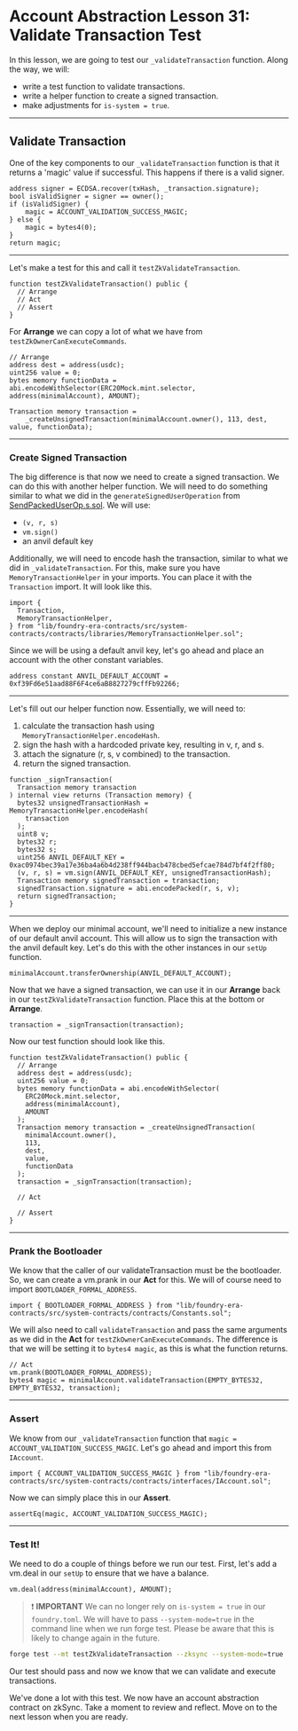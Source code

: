 # Account Abstraction Lesson 31: Validate Transaction Test

In this lesson, we are going to test our `_validateTransaction` function. Along the way, we will:

- write a test function to validate transactions.
- write a helper function to create a signed transaction.
- make adjustments for `is-system = true`.

---

## Validate Transaction

One of the key components to our `_validateTransaction` function is that it returns a 'magic' value if successful. This happens if there is a valid signer.

```solidity
address signer = ECDSA.recover(txHash, _transaction.signature);
bool isValidSigner = signer == owner();
if (isValidSigner) {
    magic = ACCOUNT_VALIDATION_SUCCESS_MAGIC;
} else {
    magic = bytes4(0);
}
return magic;
```

---

Let's make a test for this and call it `testZkValidateTransaction`.

```solidity
function testZkValidateTransaction() public {
  // Arrange
  // Act
  // Assert
}
```

For **Arrange** we can copy a lot of what we have from `testZkOwnerCanExecuteCommands`.

```solidity
// Arrange
address dest = address(usdc);
uint256 value = 0;
bytes memory functionData = abi.encodeWithSelector(ERC20Mock.mint.selector, address(minimalAccount), AMOUNT);

Transaction memory transaction =
    _createUnsignedTransaction(minimalAccount.owner(), 113, dest, value, functionData);
```

---

### Create Signed Transaction

The big difference is that now we need to create a signed transaction. We can do this with another helper function. We will need to do something similar to what we did in the `generateSignedUserOperation` from [SendPackedUserOp.s.sol](https://github.com/Cyfrin/minimal-account-abstraction/blob/main/script/SendPackedUserOp.s.sol). We will use:

- `(v, r, s)`
- `vm.sign()`
- an anvil default key

Additionally, we will need to encode hash the transaction, similar to what we did in `_validateTransaction`. For this, make sure you have `MemoryTransactionHelper` in your imports. You can place it with the `Transaction` import. It will look like this.

```solidity
import {
  Transaction,
  MemoryTransactionHelper,
} from "lib/foundry-era-contracts/src/system-contracts/contracts/libraries/MemoryTransactionHelper.sol";
```

Since we will be using a default anvil key, let's go ahead and place an account with the other constant variables.

```solidity
address constant ANVIL_DEFAULT_ACCOUNT = 0xf39Fd6e51aad88F6F4ce6aB8827279cffFb92266;
```

---

Let's fill out our helper function now. Essentially, we will need to:

1. calculate the transaction hash using `MemoryTransactionHelper.encodeHash`.
2. sign the hash with a hardcoded private key, resulting in v, r, and s.
3. attach the signature (r, s, v combined) to the transaction.
4. return the signed transaction.

```solidity
function _signTransaction(
  Transaction memory transaction
) internal view returns (Transaction memory) {
  bytes32 unsignedTransactionHash = MemoryTransactionHelper.encodeHash(
    transaction
  );
  uint8 v;
  bytes32 r;
  bytes32 s;
  uint256 ANVIL_DEFAULT_KEY = 0xac0974bec39a17e36ba4a6b4d238ff944bacb478cbed5efcae784d7bf4f2ff80;
  (v, r, s) = vm.sign(ANVIL_DEFAULT_KEY, unsignedTransactionHash);
  Transaction memory signedTransaction = transaction;
  signedTransaction.signature = abi.encodePacked(r, s, v);
  return signedTransaction;
}
```

---

When we deploy our minimal account, we'll need to initialize a new instance of our default anvil account. This will allow us to sign the transaction with the anvil default key. Let's do this with the other instances in our `setUp` function.

```solidity
minimalAccount.transferOwnership(ANVIL_DEFAULT_ACCOUNT);
```

Now that we have a signed transaction, we can use it in our **Arrange** back in our `testZkValidateTransaction` function. Place this at the bottom or **Arrange**.

```solidity
transaction = _signTransaction(transaction);
```

Now our test function should look like this.

```solidity
function testZkValidateTransaction() public {
  // Arrange
  address dest = address(usdc);
  uint256 value = 0;
  bytes memory functionData = abi.encodeWithSelector(
    ERC20Mock.mint.selector,
    address(minimalAccount),
    AMOUNT
  );
  Transaction memory transaction = _createUnsignedTransaction(
    minimalAccount.owner(),
    113,
    dest,
    value,
    functionData
  );
  transaction = _signTransaction(transaction);

  // Act

  // Assert
}
```

---

### Prank the Bootloader

We know that the caller of our validateTransaction must be the bootloader. So, we can create a vm.prank in our **Act** for this. We will of course need to import `BOOTLOADER_FORMAL_ADDRESS`.

```solidity
import { BOOTLOADER_FORMAL_ADDRESS } from "lib/foundry-era-contracts/src/system-contracts/contracts/Constants.sol";
```

We will also need to call `validateTransaction` and pass the same arguments as we did in the **Act** for `testZkOwnerCanExecuteCommands`. The difference is that we will be setting it to `bytes4 magic`, as this is what the function returns.

```solidity
// Act
vm.prank(BOOTLOADER_FORMAL_ADDRESS);
bytes4 magic = minimalAccount.validateTransaction(EMPTY_BYTES32, EMPTY_BYTES32, transaction);
```

---

### Assert

We know from our `_validateTransaction` function that `magic = ACCOUNT_VALIDATION_SUCCESS_MAGIC`. Let's go ahead and import this from `IAccount`.

```solidity
import { ACCOUNT_VALIDATION_SUCCESS_MAGIC } from "lib/foundry-era-contracts/src/system-contracts/contracts/interfaces/IAccount.sol";
```

Now we can simply place this in our **Assert**.

```solidity
assertEq(magic, ACCOUNT_VALIDATION_SUCCESS_MAGIC);
```

---

### Test It!

We need to do a couple of things before we run our test. First, let's add a vm.deal in our `setUp` to ensure that we have a balance.

```solidity
vm.deal(address(minimalAccount), AMOUNT);
```

> ❗ **IMPORTANT** We can no longer rely on `is-system = true` in our `foundry.toml`. We will have to pass `--system-mode=true` in the command line when we run forge test. Please be aware that this is likely to change again in the future.

```bash
forge test --mt testZkValidateTransaction --zksync --system-mode=true
```

Our test should pass and now we know that we can validate and execute transactions.

We've done a lot with this test. We now have an account abstraction contract on zkSync. Take a moment to review and reflect. Move on to the next lesson when you are ready.
